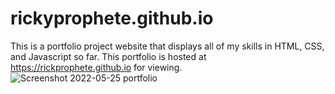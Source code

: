 # rickyprophete.github.io
This is a portfolio project website that displays all of my skills in HTML, CSS, and Javascript so far. This portfolio is hosted at https://rickprophete.github.io for viewing.
![Screenshot 2022-05-25 portfolio](https://user-images.githubusercontent.com/32998797/170398153-9be5994d-0b25-47dd-bd8b-b372a0d37fbf.png)
